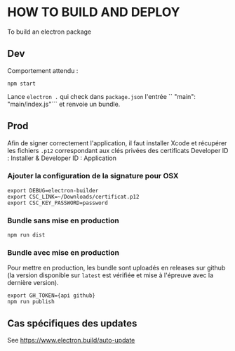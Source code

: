 # HOW TO BUILD AND DEPLOY

To build an electron package

## Dev

Comportement attendu : 

```
npm start
```

Lance ``electron .`` qui check dans ``package.json`` l'entrée ``  "main": "main/index.js"``` et renvoie un bundle.

## Prod


Afin de signer correctement l'application, il faut installer Xcode et récupérer les fichiers ``.p12`` correspondant aux
clés privées des certificats Developer ID : Installer & Developer ID : Application



### Ajouter la configuration de la signature pour OSX

```
export DEBUG=electron-builder
export CSC_LINK=~/Downloads/certificat.p12
export CSC_KEY_PASSWORD=password
```


### Bundle sans mise en production

```
npm run dist

```

### Bundle avec mise en production

Pour mettre en production, les bundle sont uploadés en releases sur github (la version disponible sur ``latest`` est vérifiée et mise à l'épreuve avec la dernière version).

```
export GH_TOKEN={api github}
npm run publish

```

## Cas spécifiques des updates

See https://www.electron.build/auto-update 


